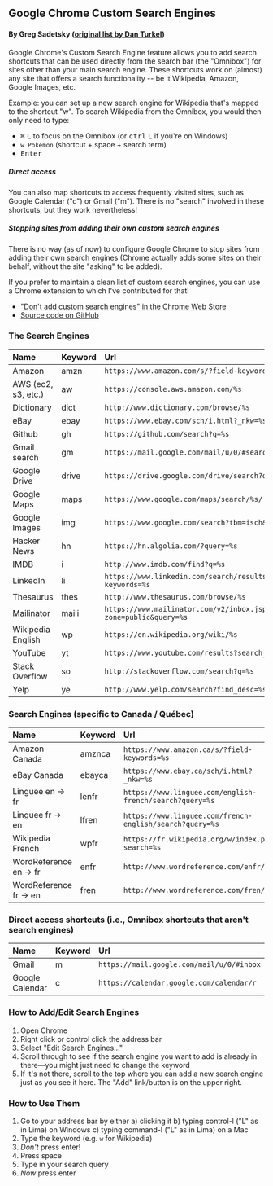 ## Google Chrome Custom Search Engines
#### By Greg Sadetsky ([original list by Dan Turkel](https://github.com/daturkel/custom-search-engines))

Google Chrome's Custom Search Engine feature allows you to add search shortcuts that can be used directly from the search bar (the "Omnibox") for sites other than your main search engine. These shortcuts work on (almost) any site that offers a search functionality -- be it Wikipedia, Amazon, Google Images, etc.

Example: you can set up a new search engine for Wikipedia that's mapped to the shortcut "w". To search Wikipedia from the Omnibox, you would then only need to type:

- <kbd>⌘</kbd> <kbd>L</kbd> to focus on the Omnibox (or <kbd>ctrl</kbd> <kbd>L</kbd> if you're on Windows)
- `w Pokemon` (shortcut + space + search term)
- <kbd>Enter</kbd>

##### Direct access

You can also map shortcuts to access frequently visited sites, such as Google Calendar ("c") or Gmail ("m"). There is no "search" involved in these shortcuts, but they work nevertheless!

##### Stopping sites from adding their own custom search engines

There is no way (as of now) to configure Google Chrome to stop sites from adding their own search engines (Chrome actually adds some sites on their behalf, without the site "asking" to be added).

If you prefer to maintain a clean list of custom search engines, you can use a Chrome extension to which I've contributed for that!

- ["Don't add custom search engines" in the Chrome Web Store](https://chrome.google.com/webstore/detail/dont-add-custom-search-en/dnodlcololidkjgbpeoleabmkocdhacc?hl=en)
- [Source code on GitHub](https://github.com/gregsadetsky/chrome-dont-add-custom-search-engines)

### The Search Engines

Name | Keyword | Url
:--- | :------ | :--
Amazon | amzn | `https://www.amazon.com/s/?field-keywords=%s`
AWS (ec2, s3, etc.) | aw | `https://console.aws.amazon.com/%s`
Dictionary | dict | `http://www.dictionary.com/browse/%s`
eBay | ebay | `https://www.ebay.com/sch/i.html?_nkw=%s`
Github | gh | `https://github.com/search?q=%s`
Gmail search | gm | `https://mail.google.com/mail/u/0/#search/%s`
Google Drive | drive | `https://drive.google.com/drive/search?q=%s`
Google Maps | maps | `https://www.google.com/maps/search/%s/`
Google Images | img | `https://www.google.com/search?tbm=isch&q=%s`
Hacker News | hn | `https://hn.algolia.com/?query=%s`
IMDB | i | `http://www.imdb.com/find?q=%s`
LinkedIn  | li | `https://www.linkedin.com/search/results/index/?keywords=%s`
Thesaurus | thes | `http://www.thesaurus.com/browse/%s`
Mailinator | maili | `https://www.mailinator.com/v2/inbox.jsp?zone=public&query=%s`
Wikipedia English | wp | `https://en.wikipedia.org/wiki/%s`
YouTube | yt | `https://www.youtube.com/results?search_query=%s`
Stack Overflow | so | `http://stackoverflow.com/search?q=%s`
Yelp | ye | `http://www.yelp.com/search?find_desc=%s`

### Search Engines (specific to Canada / Québec)

Name | Keyword | Url
:--- | :------ | :--
Amazon Canada | amznca | `https://www.amazon.ca/s/?field-keywords=%s`
eBay Canada | ebayca | `https://www.ebay.ca/sch/i.html?_nkw=%s`
Linguee en -> fr | lenfr | `https://www.linguee.com/english-french/search?query=%s`
Linguee fr -> en | lfren | `https://www.linguee.com/french-english/search?query=%s`
Wikipedia French | wpfr | `https://fr.wikipedia.org/w/index.php?search=%s`
WordReference en -> fr | enfr | `http://www.wordreference.com/enfr/%s`
WordReference fr -> en | fren | `http://www.wordreference.com/fren/%s`

### Direct access shortcuts (i.e., Omnibox shortcuts that aren't search engines)

Name | Keyword | Url
:--- | :------ | :--
Gmail | m | `https://mail.google.com/mail/u/0/#inbox`
Google Calendar | c | `https://calendar.google.com/calendar/r`

### How to Add/Edit Search Engines

1. Open Chrome
2. Right click or control click the address bar
3. Select "Edit Search Engines..."
4. Scroll through to see if the search engine you want to add is already in there—you might just need to change the keyword
5. If it's not there, scroll to the top where you can add a new search engine just as you see it here. The "Add" link/button is on the upper right.

### How to Use Them
1. Go to your address bar by either a) clicking it b) typing control-l ("L" as in Lima) on Windows c) typing command-l ("L" as in Lima) on a Mac
2. Type the keyword (e.g. `w` for Wikipedia)
3. *Don't* press enter!
4. Press space
5. Type in your search query
6. *Now* press enter
